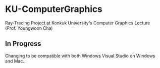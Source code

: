 # KU-ComputerGraphics
Ray-Tracing Project at Konkuk University's Computer Graphics Lecture (Prof. Youngwoon Cha)

## In Progress
Changing to be compatible with both Windows Visual Studio on Windows and Mac...
